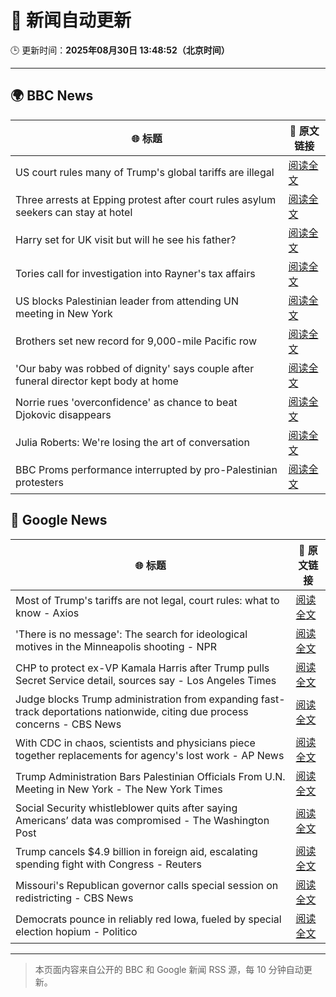 # 🧠 新闻自动更新

🕒 更新时间：**2025年08月30日 13:48:52（北京时间）**

---

## 🌍 BBC News

| 🌐 标题 | 🔗 原文链接 |
|--------|-------------|
| US court rules many of Trump's global tariffs are illegal | [阅读全文](https://www.bbc.com/news/articles/ckgj7jxkq58o?at_medium=RSS&at_campaign=rss) |
| Three arrests at Epping protest after court rules asylum seekers can stay at hotel | [阅读全文](https://www.bbc.com/news/articles/c24z0105m24o?at_medium=RSS&at_campaign=rss) |
| Harry set for UK visit but will he see his father? | [阅读全文](https://www.bbc.com/news/articles/cwy0dgpyq35o?at_medium=RSS&at_campaign=rss) |
| Tories call for investigation into Rayner's tax affairs | [阅读全文](https://www.bbc.com/news/articles/cjw6evl4zy8o?at_medium=RSS&at_campaign=rss) |
| US blocks Palestinian leader from attending UN meeting in New York | [阅读全文](https://www.bbc.com/news/articles/cjdym32z9v7o?at_medium=RSS&at_campaign=rss) |
| Brothers set new record for 9,000-mile Pacific row | [阅读全文](https://www.bbc.com/news/articles/c9876y4z4rgo?at_medium=RSS&at_campaign=rss) |
| 'Our baby was robbed of dignity' says couple after funeral director kept body at home | [阅读全文](https://www.bbc.com/news/articles/cn85w4406g9o?at_medium=RSS&at_campaign=rss) |
| Norrie rues 'overconfidence' as chance to beat Djokovic disappears | [阅读全文](https://www.bbc.com/sport/tennis/articles/clyjk21gyw9o?at_medium=RSS&at_campaign=rss) |
| Julia Roberts: We're losing the art of conversation | [阅读全文](https://www.bbc.com/news/articles/c5yejdmgzg4o?at_medium=RSS&at_campaign=rss) |
| BBC Proms performance interrupted by pro-Palestinian protesters | [阅读全文](https://www.bbc.com/news/articles/c4gl1kx1091o?at_medium=RSS&at_campaign=rss) |

## 📰 Google News

| 🌐 标题 | 🔗 原文链接 |
|--------|-------------|
| Most of Trump's tariffs are not legal, court rules: what to know - Axios | [阅读全文](https://news.google.com/rss/articles/CBMia0FVX3lxTFB6eVNBbldSM2ZPLUJieXJWNS1SRW5PbEtoN2pCOExfTnZKQUNvQVNLV1BSWUttLWtnekE2Sm81SnVLSi14dWdLTVZCbU5vMkRqZ3pCQmNFTnhfM1lGQ3FSNXppMnFsUlhURjhF?oc=5) |
| 'There is no message': The search for ideological motives in the Minneapolis shooting - NPR | [阅读全文](https://news.google.com/rss/articles/CBMifEFVX3lxTE9wS1pLeDhTZDlEZm9YTlZocEhnM0R5cGt1Z3BOV3dCNWIyOFNQdVBSTFdfcEZUYjNzY3hfd001a1dTRFZ1TUpIZGdSVVk4MWNWNUs3M1BnYWVmSFQ0RzZUZFlLMGNUOFNGX2NJaWszRkxXNWNXQjViT21BTDE?oc=5) |
| CHP to protect ex-VP Kamala Harris after Trump pulls Secret Service detail, sources say - Los Angeles Times | [阅读全文](https://news.google.com/rss/articles/CBMihwFBVV95cUxQSDNDVmxmWWk5dF85WUdoTkJSelBQdUhQLVFub0hBWXVfQlF6U3dDbzkzS2htdmJSMHlLdGIzUWV3dFJ5WXN0dWJZQlFuUzNMaHR1NkxNb1c5MVB2bmEycmN4c3lZRkZqaXpPRjZHUmM5WWI1UjZrLWlRbnJSaVo0SDZ0MG5FVWs?oc=5) |
| Judge blocks Trump administration from expanding fast-track deportations nationwide, citing due process concerns - CBS News | [阅读全文](https://news.google.com/rss/articles/CBMijAFBVV95cUxNeGdWY0VHWHkxdDl1Q1RpWGhyS0VMTi1qeUFCb0VxdDVEWXdIRkhkd2luLVItbm5Iemwwb0pVT1U0VDlRWFpIdUJadjM3eEVYSlhSbEExUFlVWlY1Yl9aeThjWWdqYnBTblpMYXBvekNpSW1ZZThaaURUSVdCdHUtYkU3aUNLVmVWaFBDatIBkgFBVV95cUxPaUtwWmxSMWwzOEVoSXo5VHl3VkRKMmZNcU43MTAybHVqSUhTdU0zblhGNTUzSzNDMnp4Y2FkZTR1ZDh3Y3o2SEF1dmRXWXZzM094NjVCVU04ZG4weGlVYlhiVjhJRDBTNmZfaEZISVduSnA5QlNKVUNuZFB6dlRBU29CVDBILVhQanh0NUVwSWR2dw?oc=5) |
| With CDC in chaos, scientists and physicians piece together replacements for agency's lost work - AP News | [阅读全文](https://news.google.com/rss/articles/CBMilwFBVV95cUxPX3I3THJIdUtBVHNsNjZKM2ZYX2tveERUbUdJRV9VcDlncGdqU0h1enVnMTBZNFpHbW9KY3JURHlzc3ZxTXF3OUlwVUZHWXZoOGdRYy01R3RuMkpMaWl6SE1mZEdha3JEcjFtelN4N2Z4RWx2TWNKUkRZaEZsMkpBckEwQnpVVExMYUc1cW1DVUdnMXZQTXJR?oc=5) |
| Trump Administration Bars Palestinian Officials From U.N. Meeting in New York - The New York Times | [阅读全文](https://news.google.com/rss/articles/CBMifkFVX3lxTE5HZFBoRm5IejBfQjhiMzFyaGJzTWVhVmdCWjU1bmlITzJrREFPVE5Lc3k2YUhUVm01QkczYUplUEN3SWlCbWZwbm5TbGtvSkdGSXVCa2hlWjZBSlBlV0VSbC1fQzBuWnhBWVJ5MFFSN2J5ZGtvY2tvSFRGZk9wQQ?oc=5) |
| Social Security whistleblower quits after saying Americans’ data was compromised - The Washington Post | [阅读全文](https://news.google.com/rss/articles/CBMigwFBVV95cUxQWUY0Q1RoLXpMZmp6YzlKcy1iTnNsQzZfM2ZYbWZ4YTBYM3BSM0JJdkJLdGdlaXNNYjFMS1ZpNExvU2hRNHRVQzEyRDgzWmhGdXZ4SDUwaUl1N1gyVDNLOGY3VzJjNDJWQkZtNGNKYWFMWlA4WGEzek1wLXpYY0xNenJIdw?oc=5) |
| Trump cancels $4.9 billion in foreign aid, escalating spending fight with Congress - Reuters | [阅读全文](https://news.google.com/rss/articles/CBMiyAFBVV95cUxNV0pZX1NVSnAzOGQxdk01c1VZLUp2Y2Y2U2lYTmxjcjdkWmpWUzRYVUJvaW5BYUhGN3FLeHBBNS1WeTFnZXJrRU0xMVRPZkh6SjR5LThwWUpwUjI2em9kdDNNRkZIYUFiUDVrNm1aQlJYekczWjFRQ3VCRXM0Znk1Nlp3b3NWWWdoYXQ2UkcyVmZ1bFdNMzJ4eVplVDQ2VVNqbFBtNGtwRklZNW55ZmlJbUJQQ1ZrN1Q3ZnJaU2VCUUxpMlpVUVI2WA?oc=5) |
| Missouri's Republican governor calls special session on redistricting - CBS News | [阅读全文](https://news.google.com/rss/articles/CBMingFBVV95cUxPSE9rT19NbFJXN0JnQzhqUThSQTJtUzhxakllakFRN3E5bFhxZEs0TUN4bGt0MzFIUDNVSTlxUktJQjRxR3llSUMxcVZ0T1ZXUUN4OTRjUTFmdHFjbk91MGlHdF9SYVhRejZJelNUS0V0X3RNYkVHMHhwaXlhUWFaTUYxcjhGQk9wQXpqS1lFUElIZzVySmIya0dYcF95Z9IBowFBVV95cUxPNl95SnduRlBnek14eFZtb05fNm05OXNFS2ctTlh3aFotZS1PaHVWVklHZDVkRzVQaEhTWWljMzgzSFRoeHNlNGhmR0xweko0clFGeGdFUnNPc2ZSSnJCZ05xVUhqRWZoeWNqREZTTnNOSFdIelVfRHliLWZMcVYwUzlGMm1uazgwNVVTcW1WaVFHR29IM0hqblFxTUJ2NTVxZ3B3?oc=5) |
| Democrats pounce in reliably red Iowa, fueled by special election hopium - Politico | [阅读全文](https://news.google.com/rss/articles/CBMivgFBVV95cUxQaE9yM0VyTkFWYjlYSUFpNWJpODMtRkxKblRMaHAySnpZTmdjZVBpdmpON3g5SnZfZ1lOcGNKZFI2eW44cUNRdlR5U0JrTUpyMWpRNXA1OThJUHZwQ3k3bl8tMHgyTlFfcHMzN0U1VXAtbHQtNlBFd3M0d3hDN1ljYTUwaVI3UDBYc0p0UXlzcUk2d2ZUYWNjbEdjTlE0ZE5KZnktb01JZkowMFAxNVZWaEl5eFZDbXM3dWZjbFVR?oc=5) |

---
> 本页面内容来自公开的 BBC 和 Google 新闻 RSS 源，每 10 分钟自动更新。
